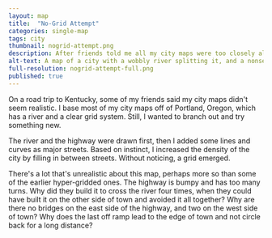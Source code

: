```yaml
---
layout: map
title:  "No-Grid Attempt"
categories: single-map
tags: city
thumbnail: nogrid-attempt.png
description: After friends told me all my city maps were too closely aligned to a grid, I tried to make one that wasn't.
alt-text: A map of a city with a wobbly river splitting it, and a nonsensical highway crossing through.
full-resolution: nogrid-attempt-full.png
published: true
---
```


On a road trip to Kentucky, some of my friends said my city maps didn't seem realistic.
I base most of my city maps off of Portland, Oregon, which has a river and a clear grid system.
Still, I wanted to branch out and try something new.

The river and the highway were drawn first, then I added some lines and curves as major streets.
Based on instinct, I increased the density of the city by filling in between streets.
Without noticing, a grid emerged.

There's a lot that's unrealistic about this map, perhaps more so than some of the earlier hyper-gridded ones.
The highway is bumpy and has too many turns.
Why did they build it to cross the river four times, when they could have built it on the other side of town and avoided it all together?
Why are there no bridges on the east side of the highway, and two on the west side of town?
Why does the last off ramp lead to the edge of town and not circle back for a long distance?
